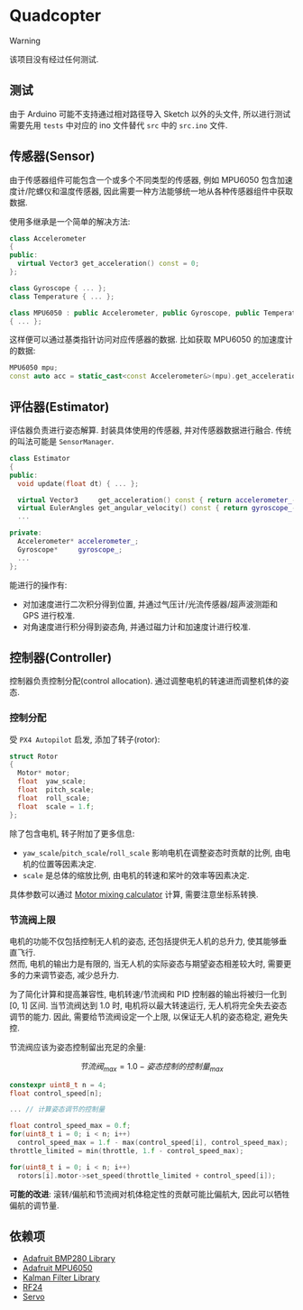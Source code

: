 # Quadcopter

> [!WARNING]  
> 该项目没有经过任何测试.

## 测试

由于 Arduino 可能不支持通过相对路径导入 Sketch 以外的头文件, 所以进行测试需要先用 `tests` 中对应的 ino 文件替代 `src` 中的 `src.ino` 文件.  

## 传感器(Sensor)

由于传感器组件可能包含一个或多个不同类型的传感器, 例如 MPU6050 包含加速度计/陀螺仪和温度传感器, 因此需要一种方法能够统一地从各种传感器组件中获取数据.  

使用多继承是一个简单的解决方法:  

```cpp
class Accelerometer
{
public:
  virtual Vector3 get_acceleration() const = 0;
};

class Gyroscope { ... };
class Temperature { ... };

class MPU6050 : public Accelerometer, public Gyroscope, public Temperature
{ ... };
```

这样便可以通过基类指针访问对应传感器的数据. 比如获取 MPU6050 的加速度计的数据:  

```cpp
MPU6050 mpu;
const auto acc = static_cast<const Accelerometer&>(mpu).get_acceleration();
```

## 评估器(Estimator)

评估器负责进行姿态解算. 封装具体使用的传感器, 并对传感器数据进行融合. 传统的叫法可能是 `SensorManager`.  

```cpp
class Estimator
{
public:
  void update(float dt) { ... };

  virtual Vector3     get_acceleration() const { return accelerometer_->get_acceleration(); };
  virtual EulerAngles get_angular_velocity() const { return gyroscope_->get_angular_velocity(); };
  ...

private:
  Accelerometer* accelerometer_;
  Gyroscope*     gyroscope_;
  ...
};
```

能进行的操作有:  

- 对加速度进行二次积分得到位置, 并通过气压计/光流传感器/超声波测距和 GPS 进行校准.
- 对角速度进行积分得到姿态角, 并通过磁力计和加速度计进行校准.

## 控制器(Controller)

控制器负责控制分配(control allocation). 通过调整电机的转速进而调整机体的姿态.  

### 控制分配

受 `PX4 Autopilot` 启发, 添加了转子(rotor):  

```cpp
struct Rotor
{
  Motor* motor;
  float  yaw_scale;
  float  pitch_scale;
  float  roll_scale;
  float  scale = 1.f;
};
```

除了包含电机, 转子附加了更多信息:  

- `yaw_scale`/`pitch_scale`/`roll_scale` 影响电机在调整姿态时贡献的比例, 由电机的位置等因素决定.
- `scale` 是总体的缩放比例, 由电机的转速和桨叶的效率等因素决定.  

具体参数可以通过 [Motor mixing calculator] 计算, 需要注意坐标系转换.  

[Motor mixing calculator]: https://www.iforce2d.net/mixercalc/

### 节流阀上限

电机的功能不仅包括控制无人机的姿态, 还包括提供无人机的总升力, 使其能够垂直飞行.  
然而, 电机的输出力是有限的, 当无人机的实际姿态与期望姿态相差较大时, 需要更多的力来调节姿态, 减少总升力.  

为了简化计算和提高兼容性, 电机转速/节流阀和 PID 控制器的输出将被归一化到 [0, 1] 区间. 当节流阀达到 1.0 时, 电机将以最大转速运行, 无人机将完全失去姿态调节的能力. 因此, 需要给节流阀设定一个上限, 以保证无人机的姿态稳定, 避免失控.  

节流阀应该为姿态控制留出充足的余量:  

$$ 节流阀_{max} = 1.0 - 姿态控制的控制量_{max} $$

```cpp
constexpr uint8_t n = 4;
float control_speed[n];

... // 计算姿态调节的控制量

float control_speed_max = 0.f;
for(uint8_t i = 0; i < n; i++)
  control_speed_max = 1.f - max(control_speed[i], control_speed_max);
throttle_limited = min(throttle, 1.f - control_speed_max);

for(uint8_t i = 0; i < n; i++)
  rotors[i].motor->set_speed(throttle_limited + control_speed[i]);
```

**可能的改进**: 滚转/偏航和节流阀对机体稳定性的贡献可能比偏航大, 因此可以牺牲偏航的调节量.  

## 依赖项

- [Adafruit BMP280 Library](https://github.com/adafruit/Adafruit_BMP280_Library)
- [Adafruit MPU6050](https://github.com/adafruit/Adafruit_MPU6050)
- [Kalman Filter Library](https://github.com/TKJElectronics/KalmanFilter)
- [RF24](https://github.com/nRF24/RF24)
- [Servo](https://github.com/arduino-libraries/Servo)
